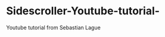 Sidescroller-Youtube-tutorial-
==============================

Youtube tutorial from Sebastian Lague
